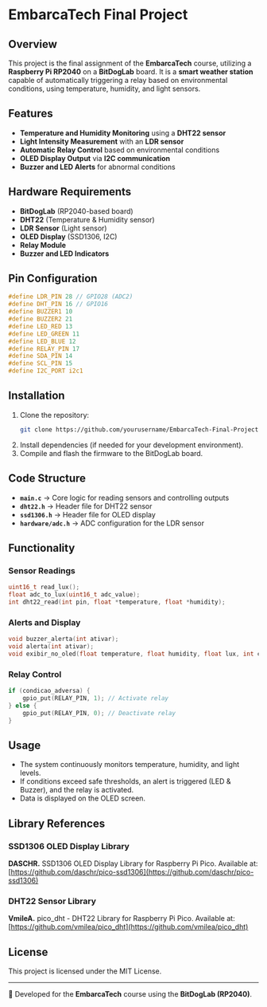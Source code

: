 # EmbarcaTech Final Project

## Overview
This project is the final assignment of the **EmbarcaTech** course, utilizing a **Raspberry Pi RP2040** on a **BitDogLab** board. It is a **smart weather station** capable of automatically triggering a relay based on environmental conditions, using temperature, humidity, and light sensors.

## Features
- **Temperature and Humidity Monitoring** using a **DHT22 sensor**
- **Light Intensity Measurement** with an **LDR sensor**
- **Automatic Relay Control** based on environmental conditions
- **OLED Display Output** via **I2C communication**
- **Buzzer and LED Alerts** for abnormal conditions

## Hardware Requirements
- **BitDogLab** (RP2040-based board)
- **DHT22** (Temperature & Humidity sensor)
- **LDR Sensor** (Light sensor)
- **OLED Display** (SSD1306, I2C)
- **Relay Module**
- **Buzzer and LED Indicators**

## Pin Configuration
```c
#define LDR_PIN 28 // GPIO28 (ADC2)
#define DHT_PIN 16 // GPIO16
#define BUZZER1 10
#define BUZZER2 21
#define LED_RED 13
#define LED_GREEN 11
#define LED_BLUE 12
#define RELAY_PIN 17
#define SDA_PIN 14
#define SCL_PIN 15
#define I2C_PORT i2c1
```

## Installation
1. Clone the repository:
   ```sh
   git clone https://github.com/yourusername/EmbarcaTech-Final-Project.git
   ```
2. Install dependencies (if needed for your development environment).
3. Compile and flash the firmware to the BitDogLab board.

## Code Structure
- **`main.c`** → Core logic for reading sensors and controlling outputs
- **`dht22.h`** → Header file for DHT22 sensor
- **`ssd1306.h`** → Header file for OLED display
- **`hardware/adc.h`** → ADC configuration for the LDR sensor

## Functionality
### Sensor Readings
```c
uint16_t read_lux();
float adc_to_lux(uint16_t adc_value);
int dht22_read(int pin, float *temperature, float *humidity);
```

### Alerts and Display
```c
void buzzer_alerta(int ativar);
void alerta(int ativar);
void exibir_no_oled(float temperature, float humidity, float lux, int condicao_adversa);
```

### Relay Control
```c
if (condicao_adversa) {
    gpio_put(RELAY_PIN, 1); // Activate relay
} else {
    gpio_put(RELAY_PIN, 0); // Deactivate relay
}
```

## Usage
- The system continuously monitors temperature, humidity, and light levels.
- If conditions exceed safe thresholds, an alert is triggered (LED & Buzzer), and the relay is activated.
- Data is displayed on the OLED screen.

## Library References
### SSD1306 OLED Display Library
**DASCHR.** SSD1306 OLED Display Library for Raspberry Pi Pico. Available at:  
[https://github.com/daschr/pico-ssd1306](https://github.com/daschr/pico-ssd1306)

### DHT22 Sensor Library
**VmileA.** pico_dht - DHT22 Library for Raspberry Pi Pico. Available at:  
[https://github.com/vmilea/pico_dht](https://github.com/vmilea/pico_dht)

## License
This project is licensed under the MIT License.

---

🚀 Developed for the **EmbarcaTech** course using the **BitDogLab (RP2040)**.
